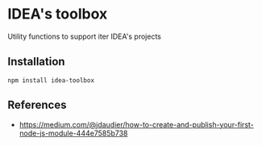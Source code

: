 # IDEA's toolbox
Utility functions to support iter IDEA's projects

## Installation
`npm install idea-toolbox`

## References
- https://medium.com/@jdaudier/how-to-create-and-publish-your-first-node-js-module-444e7585b738